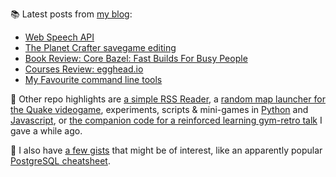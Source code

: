 
📚 Latest posts from <a href="https://blog.kartones.net/">my blog</a>:

<!--START_SECTION:blogposts-->
* [Web Speech API](https:&#x2F;&#x2F;blog.kartones.net&#x2F;post&#x2F;web-speech-api&#x2F;)
* [The Planet Crafter savegame editing](https:&#x2F;&#x2F;blog.kartones.net&#x2F;post&#x2F;the-planet-crafter-savegame-edit&#x2F;)
* [Book Review: Core Bazel: Fast Builds For Busy People](https:&#x2F;&#x2F;blog.kartones.net&#x2F;post&#x2F;book-review-core-bazel-fast-builds&#x2F;)
* [Courses Review: egghead.io](https:&#x2F;&#x2F;blog.kartones.net&#x2F;post&#x2F;egghead-courses-initial-review&#x2F;)
* [My Favourite command line tools](https:&#x2F;&#x2F;blog.kartones.net&#x2F;post&#x2F;favourite-cli-tools&#x2F;)
<!--END_SECTION:blogposts-->


📌 Other repo highlights are [a simple RSS Reader](https://github.com/Kartones/pbrr), a [random map launcher for the Quake videogame](https://github.com/Kartones/quaddicted-random-map), experiments, scripts & mini-games in [Python](https://github.com/Kartones/python) and [Javascript](https://github.com/Kartones/JSAssorted), or [the companion code for a reinforced learning gym-retro talk](https://github.com/Kartones/mindcamp-x-gym-retro) I gave a while ago.

📝 I also have [a few gists](https://gist.github.com/Kartones?direction=desc&sort=updated) that might be of interest, like an apparently popular [PostgreSQL cheatsheet](https://gist.github.com/Kartones/dd3ff5ec5ea238d4c546).

